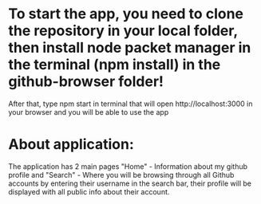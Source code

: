 # To start the app, you need to clone the repository in your local folder, then install node packet manager in the terminal (npm install) in the github-browser folder!
After that, type npm start in terminal that will open http://localhost:3000 in your browser and you will be able to use the app

# About application:
The application has 2 main pages "Home" - Information about my github profile and "Search" - Where you will be browsing through all Github accounts by entering their username in the search bar, their profile will be displayed with all public info about their account.

